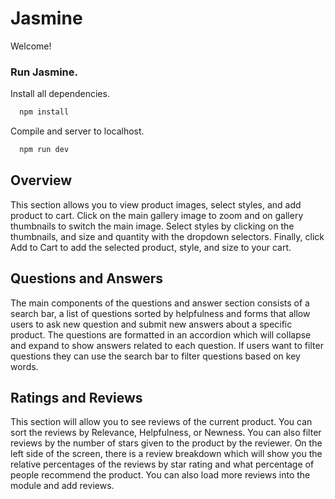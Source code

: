 # Jasmine

Welcome!

### Run Jasmine.

Install all dependencies.

```js
  npm install
```

Compile and server to localhost.

```js
  npm run dev
```

## Overview

This section allows you to view product images, select styles, and add product to cart. Click on the main gallery image to zoom and on gallery thumbnails to switch the main image. Select styles by clicking on the thumbnails, and size and quantity with the dropdown selectors. Finally, click Add to Cart to add the selected product, style, and size to your cart.

## Questions and Answers

The main components of the  questions and answer section consists of a search bar, a list of questions sorted by helpfulness and forms that allow users to ask new question and submit new answers about a specific product. The questions are formatted in an accordion which will collapse and expand to show answers related to each question. If users want to filter questions they can use the search bar to filter questions based on key words. 

## Ratings and Reviews

This section will allow you to see reviews of the current product. You can sort the reviews by Relevance, Helpfulness, or Newness. You can also filter reviews by the number of stars given to the product by the reviewer. On the left side of the screen, there is a review breakdown which will show you the relative percentages of the reviews by star rating and what percentage of people recommend the product. You can also load more reviews into the module and add reviews.
